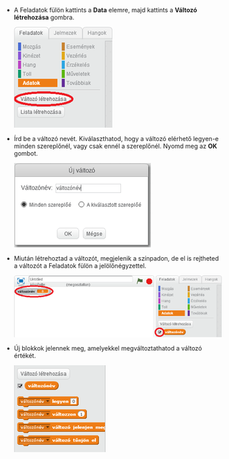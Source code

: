 + A Feladatok fülön kattints a **Data** elemre, majd kattints a **Változó létrehozása** gombra.
    
    ![Adatblokkok](images/data-blocks.png)

+ Írd be a változó nevét. Kiválaszthatod, hogy a változó elérhető legyen-e minden szereplőnél, vagy csak ennél a szereplőnél. Nyomd meg az **OK** gombot.
    
    ![Változó létrehozása](images/create-variable.png)

+ Miután létrehoztad a változót, megjelenik a színpadon, de el is rejtheted a változót a Feladatok fülön a jelölőnégyzettel.
    
    ![Változó blokkok](images/variable-show.png)

+ Új blokkok jelennek meg, amelyekkel megváltoztathatod a változó értékét.
    
    ![Változó blokkok](images/variable-blocks.png)
